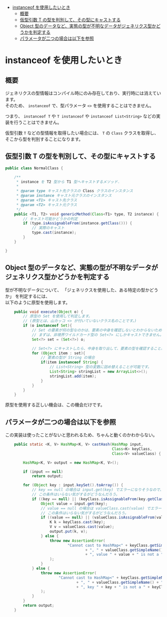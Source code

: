 <!-- TOC depthFrom:1 depthTo:6 withLinks:1 updateOnSave:1 orderedList:0 -->

- [instanceof を使用したいとき](#instanceof-を使用したいとき)
  - [概要](#概要)
  - [仮型引数 T の型を判別して、その型にキャストする](#仮型引数-t-の型を判別してその型にキャストする)
  - [Object 型のデータなど、実態の型が不明なデータがジェネリクス型かどうかを判定する](#object-型のデータなど実態の型が不明なデータがジェネリクス型かどうかを判定する)
  - [パラメータが二つの場合は以下を参照](#パラメータが二つの場合は以下を参照)

<!-- /TOC -->


# instanceof を使用したいとき

## 概要

ジェネリクスの型情報はコンパイル時にのみ存在しており、実行時には消えています。  
そのため、 `instanceof` で、型パラメータ `<>` を使用することはできません。

つまり、 `instanceof T` や `T instanceof` や `instanceof List<String>` などの実装を行うことはできません。

仮型引数 `T` などの型情報を取得したい場合には、 `T` の `Class` クラスを取得し、  
そこから型を判別することになります。


## 仮型引数 T の型を判別して、その型にキャストする

```Java
public class NormalClass {

    /**
     * instance を T2 型から T1 型へキャストするメソッド.
     *
     * @param type キャスト先クラスの Class クラスのインスタンス
     * @param instance キャスト元クラスのインスタンス
     * @param <T1> キャスト先クラス
     * @param <T2> キャスト元クラス
     */
    public <T1, T2> void genericMethod(Class<T1> type, T2 instance) {
        // キャスト可能かどうかの判定
        if (type.isAssignableFrom(instance.getClass())) {
            // 実際のキャスト
            type.cast(instance);
        }
    }

}
```


## Object 型のデータなど、実態の型が不明なデータがジェネリクス型かどうかを判定する

型が不明なデータについて、 「ジェネリクスを使用した、ある特定の型かどうか」 を判定するには、  
以下のように原型を使用します。

```Java
    public void execute(Object o) {
        // 原型の Set を使用して判定します。
        // (原型とは、山カッコ <> が付いていないクラス名のことです。)
        if (o instanceof Set){
            // Set の要素が何の型なのかは、要素の中身を確認しないとわからないため、
            // まずは、非境界ワイルドカード型の Set<?> にしかキャストできません。
            Set<?> set = (Set<?>) o;

            // Set<?> にキャストしたら、中身を取り出して、要素の型を確認することは可能です。
            for (Object item : set){
                // 要素の型が String の場合
                if(item instanceof String) {
                    // List<String> 型の変数に詰め替えることが可能です。
                    List<String> stringList = new ArrayList<>();
                    stringList.add(item);
                }
            }
        }
    }
```

原型を使用する正しい機会は、この機会だけです。


## パラメータが二つの場合は以下を参照

この実装は使ったことがないと思われるため、ちゃんと動くのかわからない。

```java
    public static <K, V> HashMap<K, V> castHash(HashMap input,
                                                Class<K> keyClass,
                                                Class<V> valueClass) {

        HashMap<K, V> output = new HashMap<K, V>();

        if (input == null)
            return output;

        for (Object key : input.keySet().toArray()) {
            // key == null の場合は input.get(key) でエラーになりそうなので、
            // この条件はいらない気がするがどうなんだろう。
            if ((key == null) || (keyClass.isAssignableFrom(key.getClass()))) {
                Object value = input.get(key);
                // value == null の場合は valueClass.cast(value) でエラーになりそうなので、
                // この条件はいらない気がするがどうなんだろう。
                if ((value == null) || (valueClass.isAssignableFrom(value.getClass()))) {
                    K k = keyClass.cast(key);
                    V v = valueClass.cast(value);
                    output.put(k, v);
                } else {
                    throw new AssertionError(
                            "Cannot cast to HashMap<" + keyClass.getSimpleName()
                                    + ", " + valueClass.getSimpleName() + ">"
                                    + ", value " + value + " is not a " + valueClass.getSimpleName()
                    );
                }
            } else {
                throw new AssertionError(
                        "Cannot cast to HashMap<" + keyClass.getSimpleName()
                                + ", " + valueClass.getSimpleName() + ">"
                                + ", key " + key + " is not a " + keyClass.getSimpleName()
                );
            }
        }
        return output;
    }
```
